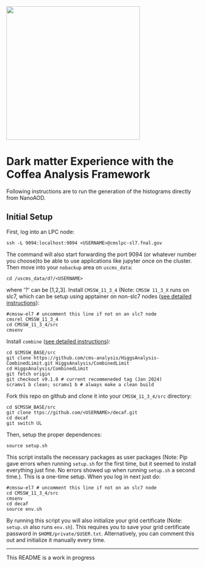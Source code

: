 <img src="https://user-images.githubusercontent.com/10731328/193421563-cf992d8b-8e5e-4530-9179-7dbd507d2e02.png" width="350"/>

# **D**ark matter **E**xperience with the **C**offea **A**nalysis **F**ramework
Following instructions are to run the generation of the histograms directly from NanoAOD. 

## Initial Setup

First, log into an LPC node:

```
ssh -L 9094:localhost:9094 <USERNAME>@cmslpc-sl7.fnal.gov
```

The command will also start forwarding the port 9094 (or whatever number you choose)to be able to use applications like jupyter once on the cluster. Then move into your `nobackup` area on `uscms_data`:

```
cd /uscms_data/d?/<USERNAME>
```

where '?' can be [1,2,3]. Install `CMSSW_11_3_4` (Note: `CMSSW 11_3_X` runs on slc7, which can be setup using apptainer on non-slc7 nodes ([see detailed instructions](https://cms-sw.github.io/singularity.html)):

```
#cmssw-el7 # uncomment this line if not on an slc7 node
cmsrel CMSSW_11_3_4
cd CMSSW_11_3_4/src
cmsenv
```

Install `combine` ([see detailed instructions](https://cms-analysis.github.io/HiggsAnalysis-CombinedLimit/#installation-instructions)):

```
cd $CMSSW_BASE/src
git clone https://github.com/cms-analysis/HiggsAnalysis-CombinedLimit.git HiggsAnalysis/CombinedLimit
cd HiggsAnalysis/CombinedLimit
git fetch origin
git checkout v9.1.0 # current recommeneded tag (Jan 2024)
scramv1 b clean; scramv1 b # always make a clean build
```

Fork this repo on github and clone it into your `CMSSW_11_3_4/src` directory:

```
cd $CMSSW_BASE/src
git clone ttps://github.com/<USERNAME>/decaf.git
cd decaf
git switch UL
```

Then, setup the proper dependences:

```
source setup.sh
```

This script installs the necessary packages as user packages (Note: Pip gave errors when running `setup.sh` for the first time, but it seemed to install everything just fine. No errors showed up when running `setup.sh` a second time.). This is a one-time setup. When you log in next just do:

```
#cmssw-el7 # uncomment this line if not on an slc7 node
cd CMSSW_11_3_4/src
cmsenv
cd decaf
source env.sh
```

By running this script you will also initialize your grid certificate (Note: `setup.sh` also runs `env.sh`). This requires you to save your grid certificate password in `$HOME/private/$USER.txt`. Alternatively, you can comment this out and initialize it manually every time.

---

This README is a work in progress
